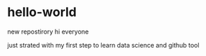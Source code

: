# hello-world
new repostirory
hi everyone

just strated with my first step to learn data science and github tool
